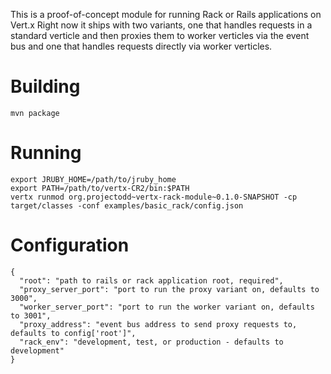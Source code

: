This is a proof-of-concept module for running Rack or Rails
applications on Vert.x Right now it ships with two variants, one that
handles requests in a standard verticle and then proxies them to
worker verticles via the event bus and one that handles requests
directly via worker verticles.

# Building

    mvn package

# Running

    export JRUBY_HOME=/path/to/jruby_home
    export PATH=/path/to/vertx-CR2/bin:$PATH
    vertx runmod org.projectodd~vertx-rack-module~0.1.0-SNAPSHOT -cp target/classes -conf examples/basic_rack/config.json

# Configuration

    {
      "root": "path to rails or rack application root, required",
      "proxy_server_port": "port to run the proxy variant on, defaults to 3000",
      "worker_server_port": "port to run the worker variant on, defaults to 3001",
      "proxy_address": "event bus address to send proxy requests to, defaults to config['root']",
      "rack_env": "development, test, or production - defaults to development"
    }
